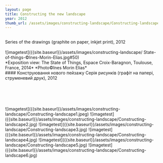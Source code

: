 ```yaml
---
layout: page
title: Constructing the new landscape
year: 2012
thumb_url: /assets/images/constructing-landscape/Constructing-landscape4.jpg
---
```


<section markdown="1" class="EN">
<br>
Series of the drawings (graphite on paper, inkjet print), 2012
<br>
<br>
![imagetest]({{site.baseurl}}/assets/images/constructing-landscape/
State-of-things-©Ines-Morin-Elias.jpg#50)
<br>
*Exposition view: The State of Things, Espace Croix-Baragnon, Toulouse, France, 2014* 
*Photo©Ines Morin Elias*
</section>

<section markdown="1" class="UKR">
#### Конструювання нового пейзажу
Серія рисунків (графіт на папері, струменевий друк), 2012 
<br>
<br>
<br>
<br>
<br>
<br>
![imagetest]({{site.baseurl}}/assets/images/constructing-landscape/Constructing-landscape1.jpeg)
![imagetest]({{site.baseurl}}/assets/images/constructing-landscape/Constructing-landscape2.jpg)
![imagetest]({{site.baseurl}}/assets/images/constructing-landscape/Constructing-landscape3.jpg)
![imagetest]({{site.baseurl}}/assets/images/constructing-landscape/Constructing-landscape4.jpg)
![imagetest]({{site.baseurl}}/assets/images/constructing-landscape/Constructing-landscape5.jpg)
![imagetest]({{site.baseurl}}/assets/images/constructing-landscape/Constructing-landscape6.jpg)

</section>